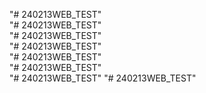 "# 240213WEB_TEST"  
"# 240213WEB_TEST"  
"# 240213WEB_TEST"  
"# 240213WEB_TEST"  
"# 240213WEB_TEST"  
"# 240213WEB_TEST"  
"# 240213WEB_TEST" 
"# 240213WEB_TEST" 
